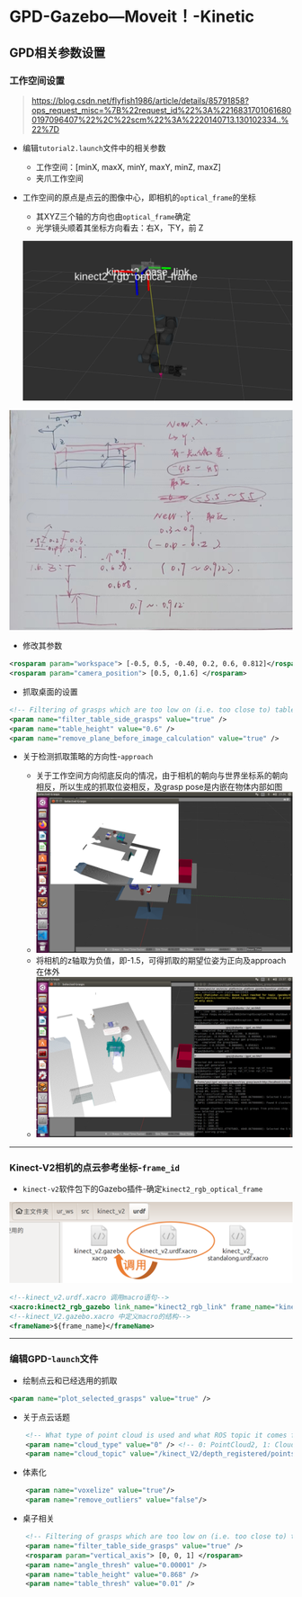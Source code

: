# GPD-Gazebo—Moveit！-Kinetic

## GPD相关参数设置

### 工作空间设置

> https://blog.csdn.net/flyfish1986/article/details/85791858?ops_request_misc=%7B%22request_id%22%3A%22168317010616800197096407%22%2C%22scm%22%3A%2220140713.130102334..%22%7D

- 编辑`tutorial2.launch`文件中的相关参数

  - 工作空间：[minX, maxX, minY, maxY, minZ, maxZ]
  - 夹爪工作空间

- 工作空间的原点是点云的图像中心，即相机的`optical_frame`的坐标

  - 其XYZ三个轴的方向也由`optical_frame`确定
  - 光学镜头顺着其坐标方向看去：右X，下Y，前 Z

  

  ![光学成像面的坐标](../../../../assets/66_光学成像面的坐标.png)

![计算过程](../../../../assets/67_计算过程.png)

- 修改其参数

```xml
<rosparam param="workspace"> [-0.5, 0.5, -0.40, 0.2, 0.6, 0.812]</rosparam>
<rosparam param="camera_position"> [0.5, 0,1.6] </rosparam>
```

- 抓取桌面的设置

```xml
<!-- Filtering of grasps which are too low on (i.e. too close to) table -->
<param name="filter_table_side_grasps" value="true" /> 
<param name="table_height" value="0.6" />
<param name="remove_plane_before_image_calculation" value="true" />
```

- 关于检测抓取策略的方向性-`approach`

  - 关于工作空间方向彻底反向的情况，由于相机的朝向与世界坐标系的朝向相反，所以生成的抓取位姿相反，及grasp pose是内嵌在物体内部如图
  - ![approach反向的示意图](../../../../assets/68_approach反向的示意图.png)
  - 将相机的z轴取为负值，即-1.5，可得抓取的期望位姿为正向及approach在体外
  - ![正向的approach示意图](../../../../assets/69_正向的approach示意图.png)


----

### Kinect-V2相机的点云参考坐标-`frame_id`

- `kinect-v2`软件包下的Gazebo插件-确定`kinect2_rgb_optical_frame`

![image-20230809123259580](../../../../assets/70_image-20230809123259580.png)

```xml
<!--kinect_v2.urdf.xacro 调用macro语句-->
<xacro:kinect2_rgb_gazebo link_name="kinect2_rgb_link" frame_name="kinect2_rgb_optical_frame" camera_name="kinect_V2"/>
<!--kinect_V2.gazebo.xacro 中定义macro的结构-->
<frameName>${frame_name}</frameName>
```

----

### 编辑GPD-`launch`文件

- 绘制点云和已经选用的抓取

```xml
<param name="plot_selected_grasps" value="true" />
```

- 关于点云话题

```xml
    <!-- What type of point cloud is used and what ROS topic it comes from -->
    <param name="cloud_type" value="0" /> <!-- 0: PointCloud2, 1: CloudIndexed, 2: CloudSamples -->
    <param name="cloud_topic" value="/kinect_V2/depth_registered/points" />
```

- 体素化

```xml
    <param name="voxelize" value="true"/>
    <param name="remove_outliers" value="false"/>
```

- 桌子相关

```xml
    <!-- Filtering of grasps which are too low on (i.e. too close to) table -->
    <param name="filter_table_side_grasps" value="true" />
    <rosparam param="vertical_axis"> [0, 0, 1] </rosparam>
    <param name="angle_thresh" value="0.00001" />
    <param name="table_height" value="0.868" />
    <param name="table_thresh" value="0.01" />
```

